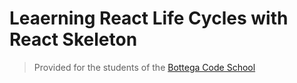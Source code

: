 # Leaerning React Life Cycles with React Skeleton

> Provided for the students of the [Bottega Code School](https://bottega.tech/)
